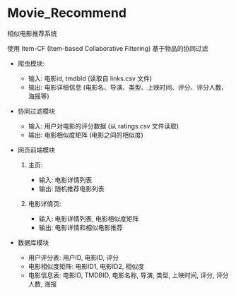 # Movie_Recommend

相似电影推荐系统

使用 Item-CF (Item-based Collaborative Filtering) 基于物品的协同过滤

- 爬虫模块:    
    
    - 输入: 电影id, tmdbId (读取自 links.csv 文件)
    - 输出: 电影详细信息 (电影名、导演、类型、上映时间、评分、评分人数、海报等)

- 协同过滤模块
    
    - 输入: 用户对电影的评分数据 (从 ratings.csv 文件读取)
    - 输出: 电影相似度矩阵 (电影之间的相似度)

- 网页前端模块

    1. 主页: 
        - 输入: 电影详情列表
        - 输出: 随机推荐电影列表

    2. 电影详情页: 
        - 输入: 电影详情列表, 电影相似度矩阵
        - 输出: 电影详情和相似电影推荐

- 数据库模块

    - 用户评分表: 用户ID, 电影ID, 评分
    - 电影相似度矩阵: 电影ID1, 电影ID2, 相似度
    - 电影信息表: 电影ID, TMDBID, 电影名称, 导演, 类型, 上映时间, 评分, 评分人数, 海报